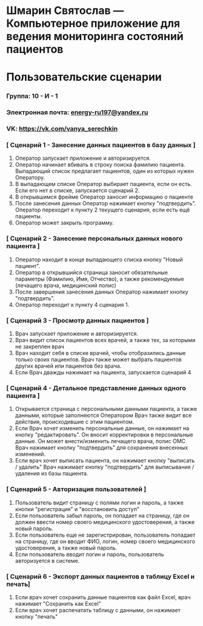 # Шмарин Святослав — Компьютерное приложение для ведения мониторинга состояний пациентов
# Пользовательские сценарии

### Группа: 10 - И - 1
### Электронная почта: energy-ru197@yandex.ru
### VK: https://vk.com/vanya_serechkin


### [ Сценарий 1 - Занесение данных пациентов в базу данных ]

1. Оператор запускает приложение и авторизируется.
2. Оператор начинает вбивать в строку поиска фамилию пациента. 
   Выпадающий список предлагает пациентов, один из которых нужен Оператору.
3. В выпадающем списке Оператор выбирает пациента, если он есть. 
   Если его нет в списке, запускается сценарий 2.
4. В открывшимся фрейме Оператор заносит информацию о пациенте
5. После занесения данных Оператор нажимает кнопку "подтвердить". 
   Оператор переходит к пункту 2 текущего сценария, если есть ещё пациенты.
6. Оператор может закрыть программу.

### [ Сценарий 2 - Занесение персональных данных нового пациента ]

1. Оператор находит в конце выпадающего списка кнопку "Новый пациент".
2. Оператор в открывшийся страница заносит обязательные параметры (Фамилию, Имя, Отчество), а также рекомендуемые (лечащего врача, медицинский полис)
3. После завершения занесения данных Оператор нажимает кнопку "подтвердить".
4. Оператор переходит к пункту 4 сценария 1.

### [ Сценарий 3 - Просмотр данных пациентов ]

1. Врач запускает приложение и авторизируется.
2. Врач видит список пациентов всех врачей, а также тех, за которыми не закреплен врач
3. Врач находит себя в списке врачей, чтобы отобразились данные только своих пациентов. 
   Врач также может выбрать пациентов других врачей или пациентов без врача.
4. Если Врач дважды нажимает на пациента, запускается сценарий 4

### [ Сценарий 4 - Детальное представление данных одного пациента ]

1. Открывается страница с персональными данными пациента, а также данными, которые заполняются Оператором
   Врач также видит все действия, происходившие с этим пациентом.
2. Если Врач хочет изменить персональные данные, он нажимает на кнопку "редактировать". 
   Он вносит корректировки в персональные данные. Он может внести/изменить лечащего врача, полис ОМС
   Врач нажимает кнопку "подтвердить" для сохранения внесенных изменений.
3. Если врач хочет выписать пациента, он нажимает кнопку "выписать / удалить"
   Врач нажимает кнопку "подтвердить" для выписывания / удаления из базы пациента.
   
### [ Сценарий 5 - Авторизация пользователей ]

1. Пользователь видит страницу с полями логин и пароль, а также кнопки "регистрация" и "восстановить доступ"
2. Если пользователь забыл пароль, он попадает на страницу, где он должен ввести номер своего медицинского удостоверения, а также новый пароль.
3. Если пользователь еще не зарегистрирован, пользователь попадает на страницу, где он вводит ФИО, логин, номер своего медицинского удостоверения, а также новый пароль.
4. Если пользователь вводит логин и пароль, пользователь авторизуется в системе.


### [ Сценарий 6 - Экспорт данных пациентов в таблицу Excel и печать]

1. Если врач хочет сохранить данные пациентов как файл Excel, врач нажимает "Сохранить как Excel"
2. Если врач хочет распечатать таблицу с данными, он нажимает кнопку "печать"
